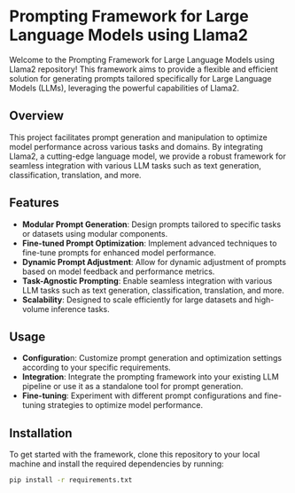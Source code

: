 # Prompting Framework for Large Language Models using Llama2

Welcome to the Prompting Framework for Large Language Models using Llama2 repository! This framework aims to provide a flexible and efficient solution for generating prompts tailored specifically for Large Language Models (LLMs), leveraging the powerful capabilities of Llama2.

## Overview
This project facilitates prompt generation and manipulation to optimize model performance across various tasks and domains. By integrating Llama2, a cutting-edge language model, we provide a robust framework for seamless integration with various LLM tasks such as text generation, classification, translation, and more.

## Features
- **Modular Prompt Generation**: Design prompts tailored to specific tasks or datasets using modular components.
- **Fine-tuned Prompt Optimization**: Implement advanced techniques to fine-tune prompts for enhanced model performance.
- **Dynamic Prompt Adjustment**: Allow for dynamic adjustment of prompts based on model feedback and performance metrics.
- **Task-Agnostic Prompting**: Enable seamless integration with various LLM tasks such as text generation, classification, translation, and more.
- **Scalability**: Designed to scale efficiently for large datasets and high-volume inference tasks.

## Usage
- **Configuratio**n: Customize prompt generation and optimization settings according to your specific requirements.
- **Integration**: Integrate the prompting framework into your existing LLM pipeline or use it as a standalone tool for prompt generation.
- **Fine-tuning**: Experiment with different prompt configurations and fine-tuning strategies to optimize model performance.

## Installation
To get started with the framework, clone this repository to your local machine and install the required dependencies by running:
```bash
pip install -r requirements.txt
